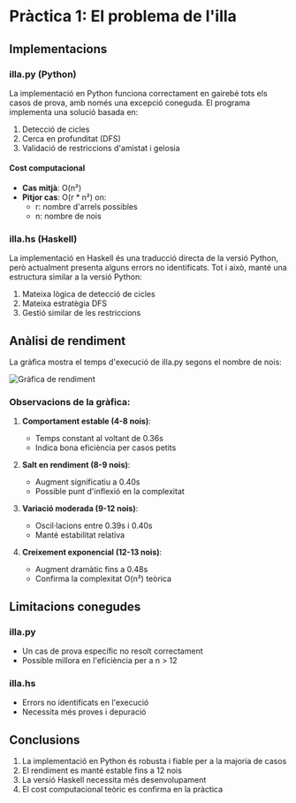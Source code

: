# Pràctica 1: El problema de l'illa

## Implementacions

### illa.py (Python)
La implementació en Python funciona correctament en gairebé tots els casos de prova, amb només una excepció coneguda. El programa implementa una solució basada en:

1. Detecció de cicles
2. Cerca en profunditat (DFS)
3. Validació de restriccions d'amistat i gelosia

#### Cost computacional
- **Cas mitjà**: O(n²)
- **Pitjor cas**: O(r * n²) on:
  - r: nombre d'arrels possibles
  - n: nombre de nois

### illa.hs (Haskell)
La implementació en Haskell és una traducció directa de la versió Python, però actualment presenta alguns errors no identificats. Tot i això, manté una estructura similar a la versió Python:

1. Mateixa lògica de detecció de cicles
2. Mateixa estratègia DFS
3. Gestió similar de les restriccions

## Anàlisi de rendiment

La gràfica mostra el temps d'execució de illa.py segons el nombre de nois:

![Gràfica de rendiment](grafica.png)

### Observacions de la gràfica:
1. **Comportament estable (4-8 nois)**: 
   - Temps constant al voltant de 0.36s
   - Indica bona eficiència per casos petits

2. **Salt en rendiment (8-9 nois)**:
   - Augment significatiu a 0.40s
   - Possible punt d'inflexió en la complexitat

3. **Variació moderada (9-12 nois)**:
   - Oscil·lacions entre 0.39s i 0.40s
   - Manté estabilitat relativa

4. **Creixement exponencial (12-13 nois)**:
   - Augment dramàtic fins a 0.48s
   - Confirma la complexitat O(n²) teòrica

## Limitacions conegudes

### illa.py
- Un cas de prova específic no resolt correctament
- Possible millora en l'eficiència per a n > 12

### illa.hs
- Errors no identificats en l'execució
- Necessita més proves i depuració

## Conclusions
1. La implementació en Python és robusta i fiable per a la majoria de casos
2. El rendiment es manté estable fins a 12 nois
3. La versió Haskell necessita més desenvolupament
4. El cost computacional teòric es confirma en la pràctica
